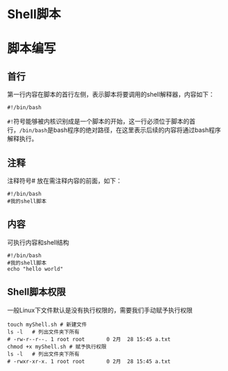 # Shell脚本

# 脚本编写

## 首行

第一行内容在脚本的首行左侧，表示脚本将要调用的shell解释器，内容如下：

```shell
#!/bin/bash
```

`#!`符号能够被内核识别成是一个脚本的开始，这一行必须位于脚本的首行，`/bin/bash`是bash程序的绝对路径，在这里表示后续的内容将通过bash程序解释执行。

## 注释

注释符号# 放在需注释内容的前面，如下：

```shell
#!/bin/bash
#我的shell脚本
```



## 内容

可执行内容和shell结构

```shell
#!/bin/bash
#我的shell脚本
echo "hello world"
```



## Shell脚本权限

一般Linux下文件默认是没有执行权限的，需要我们手动赋予执行权限

```shell
touch myShell.sh # 新建文件
ls -l	# 列出文件夹下所有
# -rw-r--r--. 1 root root       0 2月  28 15:45 a.txt
chmod +x myShell.sh	# 赋予执行权限
ls -l	# 列出文件夹下所有
# -rwxr-xr-x. 1 root root       0 2月  28 15:45 a.txt
```

